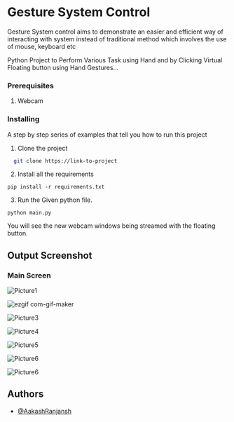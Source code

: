 # Gesture System Control
Gesture System control aims to demonstrate an easier and efficient way of interacting with system instead of traditional method which involves the use of mouse, keyboard etc

Python Project to Perform Various Task using Hand and by Clicking Virtual
Floating button using Hand Gestures...

### Prerequisites

1. Webcam

### Installing

A step by step series of examples that tell you how to run this project

1. Clone the project

```bash
  git clone https://link-to-project
```

2. Install all the requirements

```
pip install -r requirements.txt
```

3. Run the Given python file.
```
python main.py
```

You will see the new webcam windows being streamed with the floating button.

## Output Screenshot

### Main Screen

![Picture1](https://user-images.githubusercontent.com/60313003/186094788-b5c47531-eabd-4ff6-a7d5-2a2116fae8e6.png)

![ezgif com-gif-maker](https://user-images.githubusercontent.com/60313003/186093236-9a62b586-be8e-4b00-ae5e-6507f68bac8c.gif)

![Picture3](https://user-images.githubusercontent.com/60313003/186094875-52633b09-3491-4ded-a839-e704847acb98.png)

![Picture4](https://user-images.githubusercontent.com/60313003/186094924-94c6fc18-222c-44d5-8db4-6c9a2a916b48.png)

![Picture5](https://user-images.githubusercontent.com/60313003/186094963-098c534b-cbf9-4143-be30-e68d13bd0514.png)

![Picture6](https://user-images.githubusercontent.com/60313003/186095043-07881446-09d1-4322-8d0d-caa1dc999fd5.png)

![Picture6](https://user-images.githubusercontent.com/60313003/186095071-ecbe9f30-f85f-4745-a12c-49fa1efcab04.jpg)

## Authors

- [@AakashRanjansh](https://github.com/AakashRanjansh)

